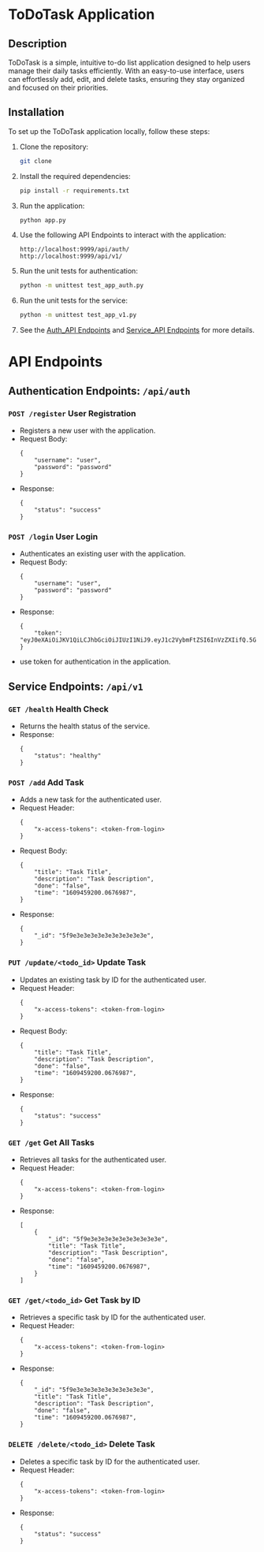 # ToDoTask Application

## Description

ToDoTask is a simple, intuitive to-do list application designed to help users manage their daily tasks efficiently. With
an easy-to-use interface, users can effortlessly add, edit, and delete tasks, ensuring they stay organized and focused
on their priorities.

## Installation

To set up the ToDoTask application locally, follow these steps:

1. Clone the repository:
    ```bash
    git clone 
    ```
2. Install the required dependencies:
    ```bash
    pip install -r requirements.txt
    ```
3. Run the application:
    ```bash
    python app.py
    ```
4. Use the following API Endpoints to interact with the application:
    ```
    http://localhost:9999/api/auth/
    http://localhost:9999/api/v1/
    ```
5. Run the unit tests for authentication:
    ```bash
    python -m unittest test_app_auth.py
    ```
6. Run the unit tests for the service:
    ```bash
    python -m unittest test_app_v1.py
    ```
7. See the [Auth_API Endpoints](app_auth.py) and [Service_API Endpoints](app_v1.py) for more details.

# API Endpoints

## Authentication Endpoints: `/api/auth`

### `POST /register` User Registration

- Registers a new user with the application.
- Request Body:
    ```
    {
        "username": "user",
        "password": "password"
    }
    ```
- Response:
    ```
    {
        "status": "success"
    }
    ```

### `POST /login` User Login

- Authenticates an existing user with the application.
- Request Body:
    ```
    {
        "username": "user",
        "password": "password"
    }
    ```
- Response:
    ```
    {
        "token": "eyJ0eXAiOiJKV1QiLCJhbGciOiJIUzI1NiJ9.eyJ1c2VybmFtZSI6InVzZXIifQ.5Gzv3z"
    }
    ```
- use token for authentication in the application.

## Service Endpoints: `/api/v1`

### `GET /health` Health Check

- Returns the health status of the service.
- Response:
    ```
    {
        "status": "healthy"
    }
    ```

### `POST /add` Add Task

- Adds a new task for the authenticated user.
- Request Header:
    ```
    {
        "x-access-tokens": <token-from-login>
    }
    ```
- Request Body:
    ```
    {
        "title": "Task Title",
        "description": "Task Description",
        "done": "false",
        "time": "1609459200.0676987",
    }
    ```
- Response:
    ```
    {
        "_id": "5f9e3e3e3e3e3e3e3e3e3e3e",
    }
    ```

### `PUT /update/<todo_id>` Update Task

- Updates an existing task by ID for the authenticated user.
- Request Header:
    ```
    {
        "x-access-tokens": <token-from-login>
    }
    ```
- Request Body:
    ```
    {
        "title": "Task Title",
        "description": "Task Description",
        "done": "false",
        "time": "1609459200.0676987",
    }
    ```
- Response:
    ```
    {
        "status": "success"
    }
    ```

### `GET /get` Get All Tasks

- Retrieves all tasks for the authenticated user.
- Request Header:
    ```
    {
        "x-access-tokens": <token-from-login>
    }
    ```
- Response:
    ```
    [
        {
            "_id": "5f9e3e3e3e3e3e3e3e3e3e3e",
            "title": "Task Title",
            "description": "Task Description",
            "done": "false",
            "time": "1609459200.0676987",
        }
    ]
    ```

### `GET /get/<todo_id>` Get Task by ID

- Retrieves a specific task by ID for the authenticated user.
- Request Header:
    ```
    {
        "x-access-tokens": <token-from-login>
    }
    ```
- Response:
    ```
    {
        "_id": "5f9e3e3e3e3e3e3e3e3e3e3e",
        "title": "Task Title",
        "description": "Task Description",
        "done": "false",
        "time": "1609459200.0676987",
    }
    ```

### `DELETE /delete/<todo_id>` Delete Task

- Deletes a specific task by ID for the authenticated user.
- Request Header:
    ```
    {
        "x-access-tokens": <token-from-login>
    }
    ```
- Response:
    ```
    {
        "status": "success"
    }
    ```
